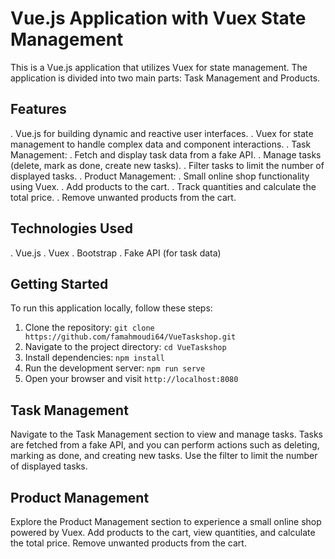 # Vue.js Application with Vuex State Management

This is a Vue.js application that utilizes Vuex for state management. The application is divided into two main parts: Task Management and Products.


## Features

. Vue.js for building dynamic and reactive user interfaces.
. Vuex for state management to handle complex data and component interactions.
. Task Management:
  . Fetch and display task data from a fake API.
  . Manage tasks (delete, mark as done, create new tasks).
  . Filter tasks to limit the number of displayed tasks.
. Product Management:
  . Small online shop functionality using Vuex.
  . Add products to the cart.
  . Track quantities and calculate the total price.
  . Remove unwanted products from the cart.

## Technologies Used

. Vue.js
. Vuex
. Bootstrap
. Fake API (for task data)

## Getting Started

To run this application locally, follow these steps:

1. Clone the repository: `git clone https://github.com/famahmoudi64/VueTaskshop.git`
2. Navigate to the project directory: `cd VueTaskshop`
3. Install dependencies: `npm install`
4. Run the development server: `npm run serve`
5. Open your browser and visit `http://localhost:8080`

## Task Management

Navigate to the Task Management section to view and manage tasks. Tasks are fetched from a fake API, and you can perform actions such as deleting, marking as done, and creating new tasks. Use the filter to limit the number of displayed tasks.

## Product Management

Explore the Product Management section to experience a small online shop powered by Vuex. Add products to the cart, view quantities, and calculate the total price. Remove unwanted products from the cart.

